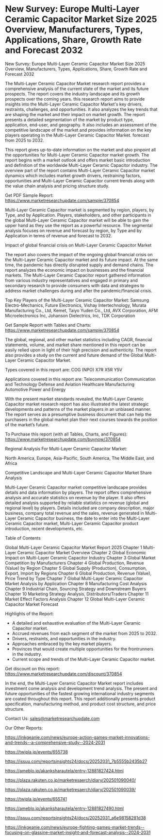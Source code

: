 # New Survey: Europe Multi-Layer Ceramic Capacitor Market Size 2025 Overview, Manufacturers, Types, Applications, Share, Growth Rate and Forecast 2032
New Survey: Europe Multi-Layer Ceramic Capacitor Market Size 2025 Overview, Manufacturers, Types, Applications, Share, Growth Rate and Forecast 2032

The Multi-Layer Ceramic Capacitor Market research report provides a comprehensive analysis of the current state of the market and its future prospects. The report covers the industry landscape and its growth prospects over the coming years. this research report aims to provide insights into the Multi-Layer Ceramic Capacitor Market's key drivers, restraints, challenges, and opportunities. It also analyzes the key trends that are shaping the market and their impact on market growth. The report presents a detailed segmentation of the market by product type, application, end-user, and geography. It also includes an assessment of the competitive landscape of the market and provides information on the key players operating in the Multi-Layer Ceramic Capacitor Market. forecast from 2025 to 2032.

This report gives up-to-date information on the market and also pinpoint all the opportunities for Multi-Layer Ceramic Capacitor market growth. The report begins with a market outlook and offers market basic introduction and definition of the worldwide Multi-Layer Ceramic Capacitor industry. The overview part of the report contains Multi-Layer Ceramic Capacitor market dynamics which includes market growth drivers, restraining factors, opportunities and Multi-Layer Ceramic Capacitor current trends along with the value chain analysis and pricing structure study.

Get PDF Sample Report: https://www.marketresearchupdate.com/sample/370854

Multi-Layer Ceramic Capacitor market is segmented by region, players, by Type, and by Application. Players, stakeholders, and other participants in the global Multi-Layer Ceramic Capacitor market will be able to gain the upper hand as they use the report as a powerful resource. The segmental analysis focuses on revenue and forecast by region, by Type and by Application in terms of revenue and forecast to 2032.

Impact of global financial crisis on Multi-Layer Ceramic Capacitor Market

The report also covers the impact of the ongoing global financial crisis on the Multi-Layer Ceramic Capacitor market and its future impact. At the same time, the pandemic has directly disrupted supply and demand chains. The report analyzes the economic impact on businesses and the financial markets. The Multi-Layer Ceramic Capacitor report gathered information from various industry representatives and engaged in primary and secondary research to provide consumers with data and strategies to address market challenges during and after the pandemic/financial crisis.

Top Key Players of the Multi-Layer Ceramic Capacitor Market:
Samsung Electro-Mechanics, Future Electronics, Vishay Intertechnology, Murata Manufacturing Co., Ltd, Kemet, Taiyo Yuden Co., Ltd, AVX Corporation, AFM Microelectronics Inc, Johanson Dielectrics, Inc, TDK Corporation


Get Sample Report with Tables and Charts: https://www.marketresearchupdate.com/sample/370854

The global, regional, and other market statistics including CAGR, financial statements, volume, and market share mentioned in this report can be easily relied upon in light of their high precision and authenticity. The report also provides a study on the current and future demand of the Global Multi-Layer Ceramic Capacitor Market.

Types covered in this report are:
COG (NPO)
X7R
X5R
Y5V


Applications covered in this report are:
Telecommunication
Communication and Technology
Defense and Aviation
Healthcare
Manufacturing
Automotive
Power and Energy


With the present market standards revealed, the Multi-Layer Ceramic Capacitor market research report has also illustrated the latest strategic developments and patterns of the market players in an unbiased manner. The report serves as a presumptive business document that can help the purchasers in the global market plan their next courses towards the position of the market’s future.

To Purchase this report (with all Tables, Charts, and Figures): https://www.marketresearchupdate.com/buynow/370854

Regional Analysis For Multi-Layer Ceramic Capacitor Market:

North America, Europe, Asia-Pacific, South America, The Middle East, and Africa

Competitive Landscape and Multi-Layer Ceramic Capacitor Market Share Analysis

Multi-Layer Ceramic Capacitor market competitive landscape provides details and data information by players. The report offers comprehensive analysis and accurate statistics on revenue by the player. It also offers detailed analysis supported by reliable statistics on revenue (global and regional level) by players. Details included are company description, major business, company total revenue and the sales, revenue generated in Multi-Layer Ceramic Capacitor business, the date to enter into the Multi-Layer Ceramic Capacitor market, Multi-Layer Ceramic Capacitor product introduction, recent developments, etc.

Table of Contents

Global Multi-Layer Ceramic Capacitor Market Report 2025
Chapter 1 Multi-Layer Ceramic Capacitor Market Overview
Chapter 2 Global Economic Impact on Multi-Layer Ceramic Capacitor Industry
Chapter 3 Global Market Competition by Manufacturers
Chapter 4 Global Production, Revenue (Value) by Region
Chapter 5 Global Supply (Production), Consumption, Export, Import by Regions
Chapter 6 Global Production, Revenue (Value), Price Trend by Type
Chapter 7 Global Multi-Layer Ceramic Capacitor Market Analysis by Application
Chapter 8 Manufacturing Cost Analysis
Chapter 9 Industrial Chain, Sourcing Strategy and Downstream Buyers
Chapter 10 Marketing Strategy Analysis, Distributors/Traders
Chapter 11 Market Effect Factors Analysis
Chapter 12 Global Multi-Layer Ceramic Capacitor Market Forecast

Highlights of the Report:

- A detailed and exhaustive evaluation of the Multi-Layer Ceramic Capacitor market.
- Accrued revenues from each segment of the market from 2025 to 2032.
- Drivers, restraints, and opportunities in the industry.
- Approaches embraced by the key market players.
- Provinces that would create multiple opportunities for the frontrunners in the industry.
- Current scope and trends of the Multi-Layer Ceramic Capacitor market.

Get discount on this report: https://www.marketresearchupdate.com/discount/370854

In the end, the Multi-Layer Ceramic Capacitor Market report includes investment come analysis and development trend analysis. The present and future opportunities of the fastest growing international industry segments are coated throughout this report. This report additionally presents product specification, manufacturing method, and product cost structure, and price structure.

Contact Us:
sales@marketresearchupdate.com

Our Other Reports:

https://linkgeanie.com/news/europe-action-games-market-innovations-and-trends--a-comprehensive-study--2024-2031

https://twipla.jp/events/655738

https://issuu.com/reportsinsights24/docs/20252031_7b5555b2435b27

https://ameblo.jp/akanksharautela/entry-12881827424.html

https://plaza.rakuten.co.jp/marketresaerch/diary/202501090040/

https://plaza.rakuten.co.jp/marketresaerch/diary/202501090039/

https://twipla.jp/events/655741

https://ameblo.jp/akanksharautela/entry-12881827490.html

https://issuu.com/reportsinsights24/docs/20252031_a6e98158281d38

https://linkgeanie.com/news/europe-fighting-games-market-trends--focusing-on-glassine-market-insight-and-forecast-analysis--2024-2031
